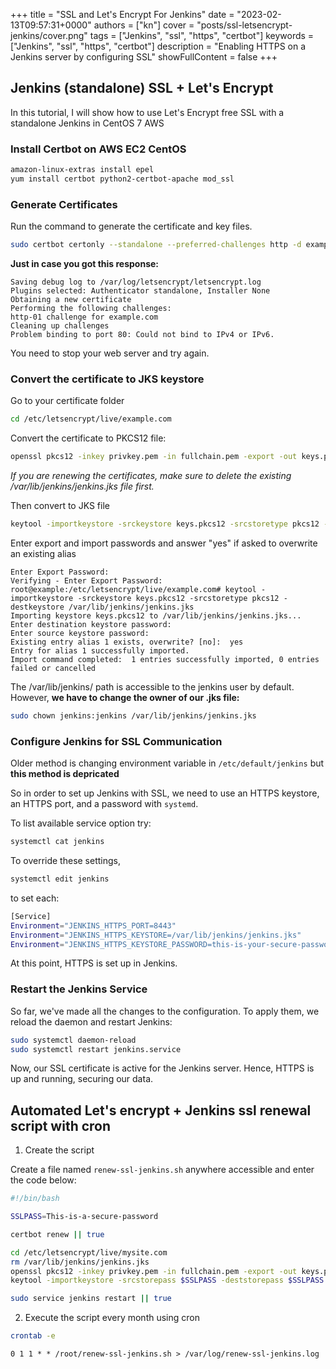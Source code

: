 +++
title = "SSL and Let's Encrypt For Jenkins"
date = "2023-02-13T09:57:31+0000"
authors = ["kn"]
cover = "posts/ssl-letsencrypt-jenkins/cover.png"
tags = ["Jenkins", "ssl", "https", "certbot"]
keywords = ["Jenkins", "ssl", "https", "certbot"]
description = "Enabling HTTPS on a Jenkins server by configuring SSL"
showFullContent = false
+++

## Jenkins (standalone) SSL + Let's Encrypt

In this tutorial, I will show how to use Let's Encrypt free SSL with a standalone Jenkins in CentOS 7 AWS

### Install Certbot on AWS EC2 CentOS

```bash
amazon-linux-extras install epel
yum install certbot python2-certbot-apache mod_ssl
```

### Generate Certificates

Run the command to generate the certificate and key files.

```bash
sudo certbot certonly --standalone --preferred-challenges http -d example.com
```

**Just in case you got this response:**

```
Saving debug log to /var/log/letsencrypt/letsencrypt.log
Plugins selected: Authenticator standalone, Installer None
Obtaining a new certificate
Performing the following challenges:
http-01 challenge for example.com
Cleaning up challenges
Problem binding to port 80: Could not bind to IPv4 or IPv6.
```
You need to stop your web server and try again.

### Convert the certificate to JKS keystore

Go to your certificate folder

```bash
cd /etc/letsencrypt/live/example.com
```

Convert the certificate to PKCS12 file:

```bash
openssl pkcs12 -inkey privkey.pem -in fullchain.pem -export -out keys.pkcs12
```

*If you are renewing the certificates, make sure to delete the existing /var/lib/jenkins/jenkins.jks file first.*

Then convert to JKS file

```bash
keytool -importkeystore -srckeystore keys.pkcs12 -srcstoretype pkcs12 -destkeystore /var/lib/jenkins/jenkins.jks
```

Enter export and import passwords and answer "yes" if asked to overwrite an existing alias

```
Enter Export Password:
Verifying - Enter Export Password:
root@example:/etc/letsencrypt/live/example.com# keytool -importkeystore -srckeystore keys.pkcs12 -srcstoretype pkcs12 -destkeystore /var/lib/jenkins/jenkins.jks
Importing keystore keys.pkcs12 to /var/lib/jenkins/jenkins.jks...
Enter destination keystore password:  
Enter source keystore password:  
Existing entry alias 1 exists, overwrite? [no]:  yes
Entry for alias 1 successfully imported.
Import command completed:  1 entries successfully imported, 0 entries failed or cancelled
```

The /var/lib/jenkins/ path is accessible to the jenkins user by default. However, **we have to change the owner of our .jks file:**

```bash
sudo chown jenkins:jenkins /var/lib/jenkins/jenkins.jks
```

### Configure Jenkins for SSL Communication

Older method is changing environment variable in `/etc/default/jenkins` but **this method is depricated**

So in order to set up Jenkins with SSL, we need to use an HTTPS keystore, an HTTPS port, and a password with `systemd`. 


To list available service option try:

```bash
systemctl cat jenkins
```

To override these settings, 

```bash
systemctl edit jenkins
```

to set each:

```bash
[Service]
Environment="JENKINS_HTTPS_PORT=8443"
Environment="JENKINS_HTTPS_KEYSTORE=/var/lib/jenkins/jenkins.jks"
Environment="JENKINS_HTTPS_KEYSTORE_PASSWORD=this-is-your-secure-password"
```

At this point, HTTPS is set up in Jenkins.

### Restart the Jenkins Service
So far, we've made all the changes to the configuration. To apply them, we reload the daemon and restart Jenkins:

```bash
sudo systemctl daemon-reload
sudo systemctl restart jenkins.service 
```
Now, our SSL certificate is active for the Jenkins server. Hence, HTTPS is up and running, securing our data.


## Automated Let's encrypt + Jenkins ssl renewal script with cron

1. Create the script

Create a file named `renew-ssl-jenkins.sh` anywhere accessible and enter the code below:

```bash
#!/bin/bash

SSLPASS=This-is-a-secure-password

certbot renew || true

cd /etc/letsencrypt/live/mysite.com
rm /var/lib/jenkins/jenkins.jks
openssl pkcs12 -inkey privkey.pem -in fullchain.pem -export -out keys.pkcs12 -password pass:$SSLPASS || true
keytool -importkeystore -srcstorepass $SSLPASS -deststorepass $SSLPASS -noprompt -v -srckeystore keys.pkcs12 -srcstoretype pkcs12 -destkeystore /var/lib/jenkins/jenkins.jks || true

sudo service jenkins restart || true
```

2. Execute the script every month using cron

```bash
crontab -e
```

```cron
0 1 1 * * /root/renew-ssl-jenkins.sh > /var/log/renew-ssl-jenkins.log
```
